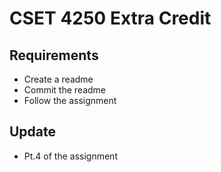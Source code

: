 # CSET 4250 Extra Credit 
## Requirements 
- Create a readme
- Commit the readme
- Follow the assignment 
## Update
- Pt.4 of the assignment
